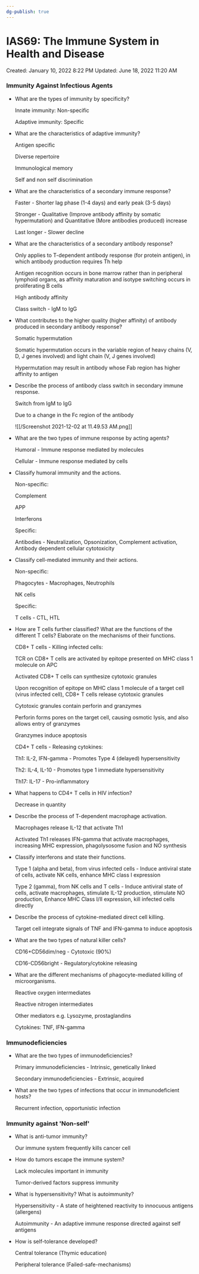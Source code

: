 ```yaml
---
dg-publish: true
---
```


# IAS69: The Immune System in Health and Disease

Created: January 10, 2022 8:22 PM
Updated: June 18, 2022 11:20 AM

### Immunity Against Infectious Agents

- What are the types of immunity by specificity?
    
    Innate immunity: Non-specific
    
    Adaptive immunity: Specific
    
- What are the characteristics of adaptive immunity?
    
    Antigen specific
    
    Diverse repertoire
    
    Immunological memory
    
    Self and non self discrimination
    
- What are the characteristics of a secondary immune response?
    
    Faster - Shorter lag phase (1-4 days) and early peak (3-5 days)
    
    Stronger - Qualitative (Improve antibody affinity by somatic hypermutation) and Quantitative (More antibodies produced) increase
    
    Last longer - Slower decline 
    
- What are the characteristics of a secondary antibody response?
    
    Only applies to T-dependent antibody response (for protein antigen), in which antibody production requires Th help
    
    Antigen recognition occurs in bone marrow rather than in peripheral lymphoid organs, as affinity maturation and isotype switching occurs in proliferating B cells
    
    High antibody affinity
    
    Class switch - IgM to IgG
    
- What contributes to the higher quality (higher affinity) of antibody produced in secondary antibody response?
    
    Somatic hypermutation
    
    Somatic hypermutation occurs in the variable region of heavy chains (V, D, J genes involved) and light chain (V, J genes involved)
    
    Hypermutation may result in antibody whose Fab region has higher affinity to antigen
    
- Describe the process of antibody class switch in secondary immune response.
    
    Switch from IgM to IgG 
    
    Due to a change in the Fc region of the antibody
    
    ![[/Screenshot 2021-12-02 at 11.49.53 AM.png]]
    
- What are the two types of immune response by acting agents?
    
    Humoral - Immune response mediated by molecules
    
    Cellular - Immune response mediated by cells
    
- Classify humoral immunity and the actions.
    
    Non-specific:
    
    Complement
    
    APP
    
    Interferons
    
    Specific:
    
    Antibodies - Neutralization, Opsonization, Complement activation, Antibody dependent cellular cytotoxicity
    
- Classify cell-mediated immunity and their actions.
    
    Non-specific:
    
    Phagocytes - Macrophages, Neutrophils
    
    NK cells
    
    Specific:
    
    T cells - CTL, HTL
    
- How are T cells further classified? What are the functions of the different T cells? Elaborate on the mechanisms of their functions.
    
    CD8+ T cells - Killing infected cells:
    
    TCR on CD8+ T cells are activated by epitope presented on MHC class 1 molecule on APC
    
    Activated CD8+ T cells can synthesize cytotoxic granules
    
    Upon recognition of epitope on MHC class 1 molecule of a target cell (virus infected cell), CD8+ T cells release cytotoxic granules
    
    Cytotoxic granules contain perforin and granzymes
    
    Perforin forms pores on the target cell, causing osmotic lysis, and also allows entry of granzymes
    
    Granzymes induce apoptosis
    
    CD4+ T cells - Releasing cytokines:
    
    Th1: IL-2, IFN-gamma - Promotes Type 4 (delayed) hypersensitivity
    
    Th2: IL-4, IL-10 - Promotes type 1 immediate hypersensitivity
    
    Th17: IL-17 - Pro-inflammatory
    
- What happens to CD4+ T cells in HIV infection?
    
    Decrease in quantity
    
- Describe the process of T-dependent macrophage activation.
    
    Macrophages release IL-12 that activate Th1
    
    Activated Th1 releases IFN-gamma that activate macrophages, increasing MHC expression, phagolysosome fusion and NO synthesis
    
- Classify interferons and state their functions.
    
    Type 1 (alpha and beta), from virus infected cells - Induce antiviral state of cells, activate NK cells, enhance MHC class I expression
    
    Type 2 (gamma), from NK cells and T cells - Induce antiviral state of cells, activate macrophages, stimulate IL-12 production, stimulate NO production, Enhance MHC Class I/II expression, kill infected cells directly
    
- Describe the process of cytokine-mediated direct cell killing.
    
    Target cell integrate signals of TNF and IFN-gamma to induce apoptosis
    
- What are the two types of natural killer cells?
    
    CD16+CD56dim/neg - Cytotoxic (90%)
    
    CD16-CD56bright - Regulatory/cytokine releasing
    
- What are the different mechanisms of phagocyte-mediated killing of microorganisms.
    
    Reactive oxygen intermediates
    
    Reactive nitrogen intermediates
    
    Other mediators e.g. Lysozyme, prostaglandins
    
    Cytokines: TNF, IFN-gamma
    

### Immunodeficiencies

- What are the two types of immunodeficiencies?
    
    Primary immunodeficiencies - Intrinsic, genetically linked
    
    Secondary immunodeficiencies - Extrinsic, acquired
    
- What are the two types of infections that occur in immunodeficient hosts?
    
    Recurrent infection, opportunistic infection
    

### Immunity against 'Non-self'

- What is anti-tumor immunity?
    
    Our immune system frequently kills cancer cell
    
- How do tumors escape the immune system?
    
    Lack molecules important in immunity
    
    Tumor-derived factors suppress immunity
    
- What is hypersensitivity? What is autoimmunity?
    
    Hypersensitivity - A state of heightened reactivity to innocuous antigens (allergens)
    
    Autoimmunity - An adaptive immune response directed against self antigens
    
- How is self-tolerance developed?
    
    Central tolerance (Thymic education)
    
    Peripheral tolerance (Failed-safe-mechanisms)